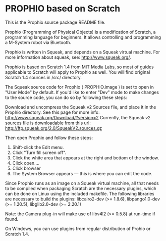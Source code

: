 PROPHIO based on Scratch
===========
This is the Prophio source package README file.

Prophio (Programming of Physical Objects) is a modification of Scratch, a programming language for beginners. It allows controlling and programming a M-System robot via Bluetooth. 

Prophio is written in Squeak, and depends on a Squeak virtual machine. For more information about squeak, see: http://www.squeak.org/. 

Prophio is based on Scratch 1.4 from MIT Media Labs, so most of guides applicable to Scratch will apply to Prophio as well. You will find original Scratch 1.4 sources in /src/ directory.

The Squeak source code for Prophio ( PROPHIO.image ) is set to open in "User Mode" by default. If you'd like to enter "Dev" mode to make changes to the source code, you can do so by following these steps: 

Download and uncompress the Squeak v2 Sources file, and place it in the Prophio directory. See this page for more info: http://www.squeak.org/Download/?version=2  Currently, the Squeak v2 sources file is downloadable from this url: http://ftp.squeak.org/2.0/SqueakV2.sources.gz

Then open Prophio and follow these steps:

1. Shift-click the Edit menu.
2. Click "Turn fill screen off".
3. Click the white area that appears at the right and bottom of the window.
4. Click open....
5. Click browser
6. The System Browser appears — this is where you can edit the code.

Since Prophio runs as an image on a Squeak virtual machine, all that needs to be compiled when packaging Scratch are the necessary plugins, which can be done  on Linux using the included makefile. The following libraries are necessary to build the plugins:
libcairo2-dev (>= 1.8.6), libpango1.0-dev (>= 1.20.5), libglib2.0-dev (>= 2.20.1)

Note: the Camera plug-in will make use of libv4l2 (>= 0.5.8) at run-time if found.

On Windows, you can use plugins from regular distribution of Prohio or Scratch 1.4.


